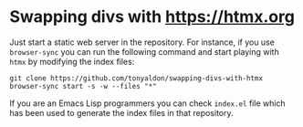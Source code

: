 # Swapping divs with https://htmx.org

Just start a static web server in the repository.  For instance, if
you use `browser-sync` you can run the following command and start
playing with `htmx` by modifying the index files:

    git clone https://github.com/tonyaldon/swapping-divs-with-htmx
    browser-sync start -s -w --files "*"

If you are an Emacs Lisp programmers you can check `index.el` file
which has been used to generate the index files in that repository.
